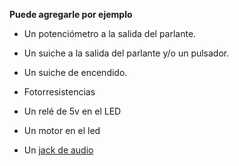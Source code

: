 __Puede agregarle por ejemplo__

* Un potenciómetro a la salida del parlante.

* Un suiche a la salida del parlante y/o un pulsador.

* Un suiche de encendido.

* Fotorresistencias

* Un relé de 5v en el LED

* Un motor en el led

* Un [jack de audio](solucion500.md)










